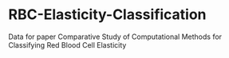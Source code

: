 # RBC-Elasticity-Classification
Data for paper Comparative Study of Computational Methods for Classifying Red Blood Cell Elasticity
